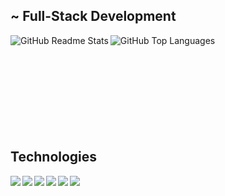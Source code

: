 
<h2>~ Full-Stack Development</h2>
<img align="left" src="https://github-readme-stats.vercel.app/api?username=ElementalDLC37&show_icons=true&theme=tokyonight" alt="GitHub Readme Stats" />
<img align="left" src="https://github-readme-stats.vercel.app/api/top-langs/?username=ElementalDLC37&hide=html,css&langs_count=8&layout=compact&theme=tokyonight" alt="GitHub Top Languages" />

<br />
<br />
<br />
<br />
<br />
<br />
<br />
<br />
<br />

<p>
<h2>Technologies</h2>
<img align="left" src="https://img.shields.io/badge/HTML5-E34F26?style=for-the-badge&logo=html5&logoColor=white" />
<img align="left" src="https://img.shields.io/badge/Python-3776AB?style=for-the-badge&logo=python&logoColor=white" />
<img align="left" src="https://img.shields.io/badge/CSS3-1572B6?style=for-the-badge&logo=css3&logoColor=white" />
<img align="left" src="https://img.shields.io/badge/JavaScript-F7DF1E?style=for-the-badge&logo=javascript&logoColor=black" />
<img align="left" src="https://img.shields.io/badge/Node.js-43853D?style=for-the-badge&logo=node.js&logoColor=white" />
<img align="left" src="https://img.shields.io/badge/React-20232A?style=for-the-badge&logo=react&logoColor=61DAFB" />
</p>


<!--
**ElementalDLC37/ElementalDLC37** is a ✨ _special_ ✨ repository because its `README.md` (this file) appears on your GitHub profile.

Here are some ideas to get you started:

- 🔭 I’m currently working on ...
- 🌱 I’m currently learning ...
- 👯 I’m looking to collaborate on ...
- 🤔 I’m looking for help with ...
- 💬 Ask me about ...
- 📫 How to reach me: ...
- 😄 Pronouns: ...
- ⚡ Fun fact: ...
-->
